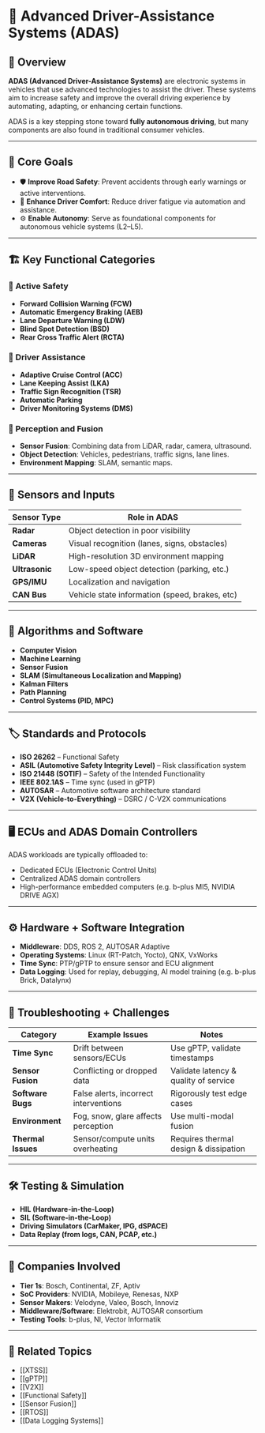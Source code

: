 # 🧠 Advanced Driver-Assistance Systems (ADAS)

## 📝 Overview

**ADAS (Advanced Driver-Assistance Systems)** are electronic systems in vehicles that use advanced technologies to assist the driver. These systems aim to increase safety and improve the overall driving experience by automating, adapting, or enhancing certain functions.

ADAS is a key stepping stone toward **fully autonomous driving**, but many components are also found in traditional consumer vehicles.

---

## 🧩 Core Goals

- 🛡️ **Improve Road Safety**: Prevent accidents through early warnings or active interventions.
- 🧭 **Enhance Driver Comfort**: Reduce driver fatigue via automation and assistance.
- ⚙️ **Enable Autonomy**: Serve as foundational components for autonomous vehicle systems (L2–L5).

---

## 🏗️ Key Functional Categories

### 🛑 Active Safety

- **Forward Collision Warning (FCW)**
- **Automatic Emergency Braking (AEB)**
- **Lane Departure Warning (LDW)**
- **Blind Spot Detection (BSD)**
- **Rear Cross Traffic Alert (RCTA)**

### 🎯 Driver Assistance

- **Adaptive Cruise Control (ACC)**
- **Lane Keeping Assist (LKA)**
- **Traffic Sign Recognition (TSR)**
- **Automatic Parking**
- **Driver Monitoring Systems (DMS)**

### 🔄 Perception and Fusion

- **Sensor Fusion**: Combining data from LiDAR, radar, camera, ultrasound.
- **Object Detection**: Vehicles, pedestrians, traffic signs, lane lines.
- **Environment Mapping**: SLAM, semantic maps.

---

## 🔧 Sensors and Inputs

| Sensor Type     | Role in ADAS                                   |
|-----------------|------------------------------------------------|
| **Radar**       | Object detection in poor visibility            |
| **Cameras**     | Visual recognition (lanes, signs, obstacles)   |
| **LiDAR**       | High-resolution 3D environment mapping         |
| **Ultrasonic**  | Low-speed object detection (parking, etc.)     |
| **GPS/IMU**     | Localization and navigation                    |
| **CAN Bus**     | Vehicle state information (speed, brakes, etc) |

---

## 🧠 Algorithms and Software

- **Computer Vision**
- **Machine Learning**
- **Sensor Fusion**
- **SLAM (Simultaneous Localization and Mapping)**
- **Kalman Filters**
- **Path Planning**
- **Control Systems (PID, MPC)**

---

## 🏷️ Standards and Protocols

- **ISO 26262** – Functional Safety
- **ASIL (Automotive Safety Integrity Level)** – Risk classification system
- **ISO 21448 (SOTIF)** – Safety of the Intended Functionality
- **IEEE 802.1AS** – Time sync (used in gPTP)
- **AUTOSAR** – Automotive software architecture standard
- **V2X (Vehicle-to-Everything)** – DSRC / C-V2X communications

---

## 🖥️ ECUs and ADAS Domain Controllers

ADAS workloads are typically offloaded to:
- Dedicated ECUs (Electronic Control Units)
- Centralized ADAS domain controllers
- High-performance embedded computers (e.g. b-plus MI5, NVIDIA DRIVE AGX)

---

## ⚙️ Hardware + Software Integration

- **Middleware**: DDS, ROS 2, AUTOSAR Adaptive
- **Operating Systems**: Linux (RT-Patch, Yocto), QNX, VxWorks
- **Time Sync**: PTP/gPTP to ensure sensor and ECU alignment
- **Data Logging**: Used for replay, debugging, AI model training (e.g. b-plus Brick, Datalynx)

---

## 🔎 Troubleshooting + Challenges

| Category            | Example Issues                        | Notes                                 |
|---------------------|----------------------------------------|----------------------------------------|
| **Time Sync**       | Drift between sensors/ECUs             | Use gPTP, validate timestamps          |
| **Sensor Fusion**   | Conflicting or dropped data            | Validate latency & quality of service |
| **Software Bugs**   | False alerts, incorrect interventions  | Rigorously test edge cases             |
| **Environment**     | Fog, snow, glare affects perception    | Use multi-modal fusion                 |
| **Thermal Issues**  | Sensor/compute units overheating       | Requires thermal design & dissipation  |

---

## 🛠️ Testing & Simulation

- **HIL (Hardware-in-the-Loop)**
- **SIL (Software-in-the-Loop)**
- **Driving Simulators (CarMaker, IPG, dSPACE)**
- **Data Replay (from logs, CAN, PCAP, etc.)**

---

## 🏢 Companies Involved

- **Tier 1s**: Bosch, Continental, ZF, Aptiv
- **SoC Providers**: NVIDIA, Mobileye, Renesas, NXP
- **Sensor Makers**: Velodyne, Valeo, Bosch, Innoviz
- **Middleware/Software**: Elektrobit, AUTOSAR consortium
- **Testing Tools**: b-plus, NI, Vector Informatik

---

## 📌 Related Topics

- [[XTSS]]
- [[gPTP]]
- [[V2X]]
- [[Functional Safety]]
- [[Sensor Fusion]]
- [[RTOS]]
- [[Data Logging Systems]]

